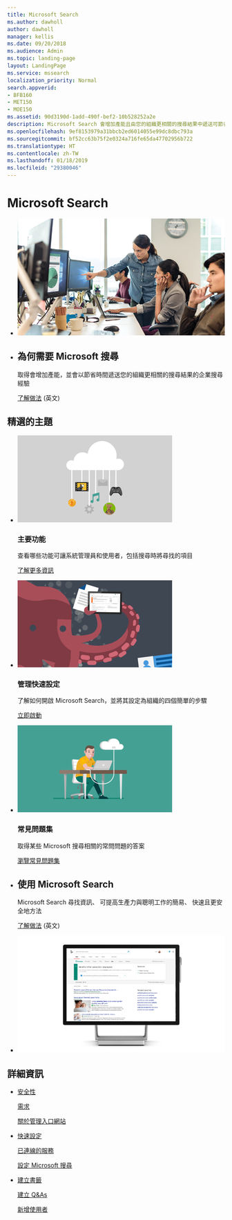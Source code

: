 ```yaml
---
title: Microsoft Search
ms.author: dawholl
author: dawholl
manager: kellis
ms.date: 09/20/2018
ms.audience: Admin
ms.topic: landing-page
layout: LandingPage
ms.service: mssearch
localization_priority: Normal
search.appverid:
- BFB160
- MET150
- MOE150
ms.assetid: 90d3190d-1add-490f-bef2-10b528252a2e
description: Microsoft Search 會增加產能且由您的組織更相關的搜尋結果中遞送可節省時間企業搜尋經驗
ms.openlocfilehash: 9ef8153979a31bbcb2ed6014055e99dc8dbc793a
ms.sourcegitcommit: bf52cc63b75f2e0324a716fe65da47702956b722
ms.translationtype: HT
ms.contentlocale: zh-TW
ms.lasthandoff: 01/18/2019
ms.locfileid: "29380046"
---
```

# <a name="microsoft-search"></a>Microsoft Search

<ul class="panelContent cardsW cols cols2">
    <li>
        <div class="cardSize">
            <div class="cardPadding">
                <div class="card">
                    <div class="cardImageOuter">
                        <div class="cardImage">
                            <img src="media/a40fcb56-f0f9-4924-ae36-eb0a370665e3.png" alt="People in an office, one pointing at something on a screen." />
                        </div>
                    </div>
                    <div class="cardText">
                    </div>
                </div>
            </div>
        </div>
    </li>
    <li>
        <div class="cardSize">
            <div class="cardPadding">
                <div class="card">
                    <div class="cardText">
                        <h2>為何需要 Microsoft 搜尋</h2>
                        <p>取得會增加產能，並會以節省時間遞送您的組織更相關的搜尋結果的企業搜尋經驗</p>
                        <p><a href="why-microsoft-search.md">了解做法</a> (英文)</p>
                    </div>
                </div>
            </div>
        </div>
    </li>
</ul>

<h2>精選的主題</h2>

<ul class="panelContent cardsW">
    <li>
        <div class="cardSize">
            <div class="cardPadding">
                <div class="card">
                    <div class="cardImageOuter">
                        <div class="cardImage">
                            <img src="media/651172f9-f9b6-4fbe-89f3-8adf6450cd7f.png" alt="Features included in Microsoft Search" />
                        </div>
                    </div>
                    <div class="cardText">
                        <h3>主要功能</h3>
                        <p>查看哪些功能可讓系統管理員和使用者，包括搜尋時將尋找的項目</p>
                        <p><a href="features.md">了解更多資訊</a></p>
                    </div>
                </div>
            </div>
        </div>
    </li>
    <li>
        <div class="cardSize">
            <div class="cardPadding">
                <div class="card">
                    <div class="cardImageOuter">
                        <div class="cardImage">
                            <img src="media/60a078b4-166d-42f4-a3b9-91c04c9001f0.png" alt="Quick for admins to set up and configure" />
                        </div>
                    </div>
                    <div class="cardText">
                        <h3>管理快速設定</h3>
                        <p>了解如何開啟 Microsoft Search，並將其設定為組織的四個簡單的步驟</p>
                        <p><a href="quick-set-up.md">立即啟動</a></p>
                    </div>
                </div>
            </div>
        </div>
    </li>
    <li>
        <div class="cardSize">
            <div class="cardPadding">
                <div class="card">
                    <div class="cardImageOuter">
                        <div class="cardImage">
                            <img src="media/d696a83a-6322-477a-befd-4ad102b8204d.png" alt="Frequently asked questions about Microsoft Search" />
                        </div>
                    </div>
                    <div class="cardText">
                        <h3>常見問題集</h3>
                        <p>取得某些 Microsoft 搜尋相關的常問問題的答案</p>
                        <p><a href="faqs.md">瀏覽常見問題集</a></p>
                    </div>
                </div>
            </div>
        </div>
    </li>
</ul>

<ul class="panelContent cardsW cols cols2">
    <li>
        <div class="cardSize">
            <div class="cardPadding">
                <div class="card">
                    <div class="cardText">
                        <h2>使用 Microsoft Search</h2>
                        <p>Microsoft Search 尋找資訊、 可提高生產力與聰明工作的簡易、 快速且更安全地方法</p>
                        <p><a href="use/about-microsoft-search.md">了解做法</a> (英文)</p>
                    </div>
                </div>
            </div>
        </div>
    </li>
    <li>
        <div class="cardSize">
            <div class="cardPadding">
                <div class="card">
                    <div class="cardImageOuter">
                        <div class="cardImage">
                            <img src="media/c8456838-c6db-41f7-9e84-eebfd9c5b0b8.png" alt="How work results appear on Bing" />
                        </div>
                    </div>
                    <div class="cardText">
                    </div>
                </div>
            </div>
        </div>
    </li>
</ul>

<h2>詳細資訊</h2>
<ul class="panelContent cardsW">
    <li>
        <div class="cardSize">
            <div class="cardPadding">
                <div class="card">
                    <div class="cardText">
                        <p><a href="security.md">安全性</a></p>
                        <p><a href="requirements.md">需求</a></p>  
                        <p><a href="about-the-admin-portal.md">關於管理入口網站</a></p>
                    </div>
                </div>
            </div>
        </div>
    </li>
    <li>
        <div class="cardSize">
            <div class="cardPadding">
                <div class="card">
                    <div class="cardText">
                        <p><a href="quick-set-up.md">快速設定</a></p>
                        <p><a href="connected-services.md">已連線的服務</a></p>
                        <p><a href="set-up-microsoft-search.md">設定 Microsoft 搜尋</a></p>
                    </div>
                </div>
            </div>
        </div>
    </li>
    <li>
        <div class="cardSize">
            <div class="cardPadding">
                <div class="card">
                    <div class="cardText">
                        <p><a href="create-bookmarks.md">建立書籤</a></p>
                        <p><a href="create-qas.md">建立 Q&As</a></p>
                        <p><a href="add-users.md">新增使用者</a></p>
                    </div>
                </div>
            </div>
        </div>
    </li>
</ul>  